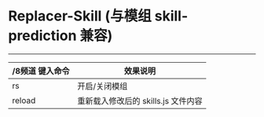 # Replacer-Skill (与模组 skill-prediction 兼容)

------

/8频道 键入命令 | 效果说明
--- | ---
rs | 开启/关闭模组
reload | 重新载入修改后的 skills.js 文件内容
